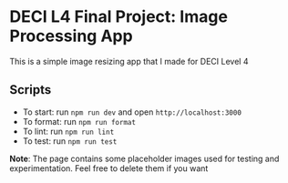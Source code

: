 # DECI L4 Final Project: Image Processing App

This is a simple image resizing app that I made for DECI Level 4

## Scripts

- To start: run `npm run dev` and open `http://localhost:3000`
- To format: run `npm run format`
- To lint: run `npm run lint`
- To test: run `npm run test`

**Note**: The page contains some placeholder images used for testing and experimentation. Feel free to delete them if you want
